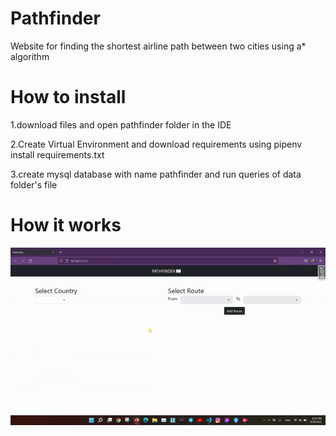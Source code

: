 # Pathfinder
Website for finding the shortest airline path between two cities using a* algorithm


# How to install

1.download files and open pathfinder folder in the IDE

2.Create Virtual Environment and download requirements using pipenv install requirements.txt

3.create mysql database with name pathfinder and run queries of data folder's file


# How it works

![](https://github.com/Modar-Mulla/Pathfinder/blob/main/ezgif.com-gif-maker.gif)
